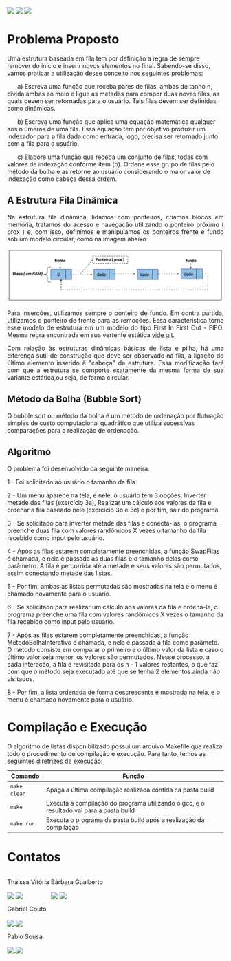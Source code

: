 <div style="display: inline-block;">
<img src="https://img.shields.io/badge/C-00599C?style=for-the-badge&logo=c&logoColor=white"/> 
<img src="https://img.shields.io/badge/Visual_Studio_Code-0078D4?style=for-the-badge&logo=visual%20studio%20code&logoColor=white"/> 
<img src="https://img.shields.io/badge/Ubuntu-E95420?style=for-the-badge&logo=ubuntu&logoColor=white"/> 
</a> 
</div>

# Problema Proposto

<p>Uma estrutura baseada em fila tem por definição a regra de sempre remover do início e inserir
novos elementos no final. Sabendo-se disso, vamos praticar a utilização desse conceito nos
seguintes problemas:</p>

&nbsp;&nbsp;&nbsp;&nbsp;&nbsp; a) Escreva uma função que receba pares de filas, ambas de tanho n, divida ambas ao meio
e ligue as metadas para compor duas novas filas, as quais devem ser retornadas para o
usuário. Tais filas devem ser definidas como dinâmicas. 

&nbsp;&nbsp;&nbsp;&nbsp;&nbsp; b) Escreva uma função que aplica uma equação matemática qualquer aos n  ̃umeros de uma
fila. Essa equação tem por objetivo produzir um indexador para a fila dada como entrada,
logo, precisa ser retornado junto com a fila para o usuário.

&nbsp;&nbsp;&nbsp;&nbsp;&nbsp; c) Elabore uma função que receba um conjunto de filas, todas com valores de indexação
conforme item (b). Ordene esse grupo de filas pelo método da bolha e as retorne ao
usuário considerando o maior valor de indexação como cabeça dessa ordem.


## A Estrutura Fila Dinâmica

<div align="justify">
 Na estrutura fila dinâmica, lidamos com ponteiros, criamos blocos em memória, tratamos do acesso e navegação utilizando o ponteiro próximo ( prox ) e, com isso, definimos e manipulamos os ponteiros frente e fundo sob um modelo circular, como na imagem abaixo. 

<div align="center">
 <p> </p>
 <img src="img/fila.png" alt=RepresentaçãoFila>
 <p> </p>
</div>

  Para inserções, utilizamos sempre o ponteiro de fundo. Em contra partida, utilizamos o ponteiro de frente para as remoções. Essa característica torna esse modelo de estrutura em um modelo do tipo First In First Out - FIFO. Mesma regra encontrada em sua vertente estática [vide git](https://github.com/mpiress/linear_queue).

 Com relação às estruturas dinâmicas básicas de lista e pilha, há uma diferença sutil de construção que deve ser observado na fila, a ligação do último elemento inserido à "cabeça" da estrutura. Essa modificação fará com que a estrutura se comporte exatamente da mesma forma de sua variante estática,ou seja, de forma circular.
</div>

## Método da Bolha (Bubble Sort)

<p> O bubble sort ou método da bolha é um método de ordenação por flutuação simples de custo computacional quadrático que utiliza sucessívas comparações para a realização de ordenação. </p>

## Algoritmo

<p> O problema foi desenvolvido da seguinte maneira: </p>

1 - Foi solicitado ao usuário o tamanho da fila.

2 - Um menu aparece na tela, e nele, o usuário tem 3 opções: Inverter metade das filas (exercício 3a), Realizar um cálculo aos valores da fila e ordenar a fila baseado nele (exercício 3b e 3c) e por fim, sair do programa.

3 - Se solicitado para inverter metade das filas e conectá-las, o programa preenche duas fila com valores randômicos X vezes o tamanho da fila recebido como input pelo usuário.

4 - Após as filas estarem completamente preenchidas, a função SwapFilas é chamada, e nela é passada as duas filas e o tamanho delas como parâmetro. A fila é percorrida até a metade e seus valores são permutados, assim conectando metade das listas.

5 - Por fim, ambas as listas permutadas são mostradas na tela e o menu é chamado novamente para o usuário.

6 - Se solicitado para realizar um cálculo aos valores da fila e ordená-la, o programa preenche uma fila com valores randômicos X vezes o tamanho da fila recebido como input pelo usuário.

7 - Após as filas estarem completamente preenchidas, a função MetodoBolhaInterativo é chamada, e nela é passada a fila como parâmeto. O método consiste em comparar o primeiro e o último valor da lista e caso o último valor seja menor, os valores são permutados. Nesse processo, a cada interação, a fila é revisitada para os n - 1 valores restantes, o que faz com que o método seja executado até que se tenha 2 elementos ainda não visitados. 

8 - Por fim, a lista ordenada de forma descrescente é mostrada na tela, e o menu é chamado novamente para o usuário.

# Compilação e Execução

O algoritmo de listas disponibilizado possui um arquivo Makefile que realiza todo o procedimento de compilação e execução. Para tanto, temos as seguintes diretrizes de execução:

<div>

| Comando                |  Função                                                                                           |
| -----------------------| ------------------------------------------------------------------------------------------------- |
|  `make clean`          | Apaga a última compilação realizada contida na pasta build                                        |
|  `make`                | Executa a compilação do programa utilizando o gcc, e o resultado vai para a pasta build           |
|  `make run`            | Executa o programa da pasta build após a realização da compilação                                 |

</div>

# Contatos

<div style="display: inline-block;">
 <p align="justify"> Thaissa Vitória</p>
<a href="https://t.me/thaissadaldegan">
<img align="center" src="https://img.shields.io/badge/Telegram-2CA5E0?style=for-the-badge&logo=telegram&logoColor=white"/> 
</a>

<a href="https://www.linkedin.com/in/thaissa-vitoria-daldegan-6a84b9153/">
<img align="center" src="https://img.shields.io/badge/LinkedIn-0077B5?style=for-the-badge&logo=linkedin&logoColor=white"/>
</a>

</div>


<div style="display: inline-block;">
 <p align="justify">Bárbara Gualberto</p>
<a href="https://t.me/barbrinas">
<img align="center" src="https://img.shields.io/badge/Telegram-2CA5E0?style=for-the-badge&logo=telegram&logoColor=white"/> 
</a>

<a href="https://www.linkedin.com/in/barbara-gualberto/">
<img align="center" src="https://img.shields.io/badge/LinkedIn-0077B5?style=for-the-badge&logo=linkedin&logoColor=white"/>
</a>

</div>


 <div>
<p align="justify"> Gabriel Couto</p>
<a href="https://t.me/Couto1411">
<img align="center" src="https://img.shields.io/badge/Telegram-2CA5E0?style=for-the-badge&logo=telegram&logoColor=white"/> 

<a href="https://www.linkedin.com/in/gabriel-couto-582060200">
<img align="center" src="https://img.shields.io/badge/LinkedIn-0077B5?style=for-the-badge&logo=linkedin&logoColor=white"/>
</a>
</div>
  
  <div>
<p align="justify"> Pablo Sousa</p>
<a href="https://t.me/Pabloss_07">
<img align="center" src="https://img.shields.io/badge/Telegram-2CA5E0?style=for-the-badge&logo=telegram&logoColor=white"/> 

<a href="https://www.linkedin.com/in/pablo-silva-734b22202">
<img align="center" src="https://img.shields.io/badge/LinkedIn-0077B5?style=for-the-badge&logo=linkedin&logoColor=white"/>
</a>
</div>
